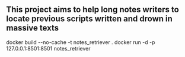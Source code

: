 ## This project aims to help long notes writers to locate previous scripts written and drown in massive texts

docker build --no-cache -t notes_retriever .
docker run -d -p 127.0.0.1:8501:8501 notes_retriever